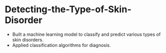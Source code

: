 # Detecting-the-Type-of-Skin-Disorder
* Built a machine learning model to classify and predict various types of skin disorders.
* Applied classification algorithms for diagnosis. 
